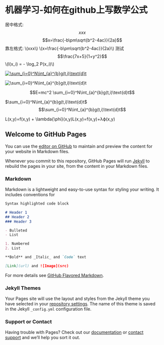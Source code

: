 
# 机器学习-如何在github上写数学公式
<script type="text/javascript" src="http://cdn.mathjax.org/mathjax/latest/MathJax.js?config=default"></script>
居中格式: $$xxx$$
$$x=\frac{-b\pm\sqrt{b^2-4ac}}{2a}$$
靠左格式: \\(xxx\\)
\\(x=\frac{-b\pm\sqrt{b^2-4ac}}{2a}\\)
测试
$$\frac{7x+5}{1+y^2}$$
\\(l(x_i) = - \log_2 P(x_i)\\)





<a href="https://www.codecogs.com/eqnedit.php?latex=\sum_{i=0}^N\int_{a}^{b}g(t,i)\text{d}t" target="_blank"><img src="https://latex.codecogs.com/gif.latex?\sum_{i=0}^N\int_{a}^{b}g(t,i)\text{d}t" title="\sum_{i=0}^N\int_{a}^{b}g(t,i)\text{d}t" /></a>

<img src="https://latex.codecogs.com/gif.latex?L(x,y)=f(x,y)&plus;\lambda{\phi}(x,y)" title="\sum_{i=0}^N\int_{a}^{b}g(t,i)\text{d}t" />

```math
E=mc^2
\sum_{i=0}^N\int_{a}^{b}g(t,i)\text{d}t
```

$\sum_{i=0}^N\int_{a}^{b}g(t,i)\text{d}t$
$$\sum_{i=0}^N\int_{a}^{b}g(t,i)\text{d}t$$


L(x,y)=f(x,y) + \lambda{\phi}(x,y)L(x,y)=f(x,y)+λϕ(x,y)



## Welcome to GitHub Pages

You can use the [editor on GitHub](https://github.com/tidalmelon/pages/edit/master/README.md) to maintain and preview the content for your website in Markdown files.

Whenever you commit to this repository, GitHub Pages will run [Jekyll](https://jekyllrb.com/) to rebuild the pages in your site, from the content in your Markdown files.

### Markdown

Markdown is a lightweight and easy-to-use syntax for styling your writing. It includes conventions for

```markdown
Syntax highlighted code block

# Header 1
## Header 2
### Header 3

- Bulleted
- List

1. Numbered
2. List

**Bold** and _Italic_ and `Code` text

[Link](url) and ![Image](src)
```

For more details see [GitHub Flavored Markdown](https://guides.github.com/features/mastering-markdown/).

### Jekyll Themes

Your Pages site will use the layout and styles from the Jekyll theme you have selected in your [repository settings](https://github.com/tidalmelon/pages/settings). The name of this theme is saved in the Jekyll `_config.yml` configuration file.

### Support or Contact

Having trouble with Pages? Check out our [documentation](https://help.github.com/categories/github-pages-basics/) or [contact support](https://github.com/contact) and we’ll help you sort it out.
